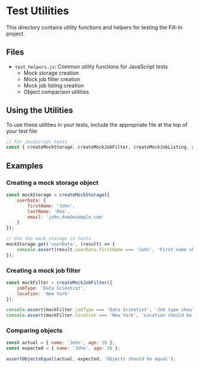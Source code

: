# Test Utilities

This directory contains utility functions and helpers for testing the Fill-In project.

## Files

- `test_helpers.js`: Common utility functions for JavaScript tests
  - Mock storage creation
  - Mock job filter creation
  - Mock job listing creation
  - Object comparison utilities

## Using the Utilities

To use these utilities in your tests, include the appropriate file at the top of your test file:

```javascript
// For JavaScript tests
const { createMockStorage, createMockJobFilter, createMockJobListing, assertObjectsEqual } = require('../utils/test_helpers.js');
```

## Examples

### Creating a mock storage object

```javascript
const mockStorage = createMockStorage({
    userData: {
        firstName: 'John',
        lastName: 'Doe',
        email: 'john.doe@example.com'
    }
});

// Use the mock storage in tests
mockStorage.get('userData', (result) => {
    console.assert(result.userData.firstName === 'John', 'First name should be John');
});
```

### Creating a mock job filter

```javascript
const mockFilter = createMockJobFilter({
    jobType: 'Data Scientist',
    location: 'New York'
});

console.assert(mockFilter.jobType === 'Data Scientist', 'Job type should be Data Scientist');
console.assert(mockFilter.location === 'New York', 'Location should be New York');
```

### Comparing objects

```javascript
const actual = { name: 'John', age: 30 };
const expected = { name: 'John', age: 30 };

assertObjectsEqual(actual, expected, 'Objects should be equal');
```
